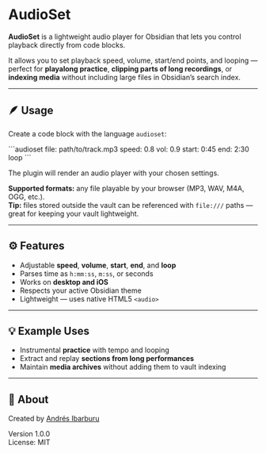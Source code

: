 # AudioSet

**AudioSet** is a lightweight audio player for Obsidian that lets you control playback directly from code blocks.

It allows you to set playback speed, volume, start/end points, and looping — perfect for **playalong practice**, **clipping parts of long recordings**, or **indexing media** without including large files in Obsidian’s search index.

---

## 🪶 Usage

Create a code block with the language `audioset`:

\`\`\`audioset
file: path/to/track.mp3
speed: 0.8
vol: 0.9
start: 0:45
end: 2:30
loop
\`\`\`

The plugin will render an audio player with your chosen settings.

**Supported formats:** any file playable by your browser (MP3, WAV, M4A, OGG, etc.).  
**Tip:** files stored outside the vault can be referenced with `file:///` paths — great for keeping your vault lightweight.

---

## ⚙️ Features
- Adjustable **speed**, **volume**, **start**, **end**, and **loop**
- Parses time as `h:mm:ss`, `m:ss`, or seconds
- Works on **desktop and iOS**
- Respects your active Obsidian theme
- Lightweight — uses native HTML5 `<audio>`

---

## 💡 Example Uses
- Instrumental **practice** with tempo and looping
- Extract and replay **sections from long performances**
- Maintain **media archives** without adding them to vault indexing

---

## 🧩 About
Created by [Andrés Ibarburu](https://github.com/Mowglithecat)

Version 1.0.0  
License: MIT